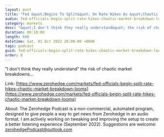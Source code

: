```yaml
---
layout: post
title: "Fed &quot;Begins To Split&quot; On Rate Hikes As &quot;Chaotic Market Breakdown&quot; Looms"
audio: fed-officials-begin-split-rate-hikes-chaotic-market-breakdown-looms-0
category: markets
desc: "&quot;I don't think they really understand&quot; the risk of chaotic market breakdowns..."
duration: 00:10:00
length: 600
datetime: Sat, 01 Oct 2022 20:00:00 +0000
tags: podcast
guid: fed-officials-begin-split-rate-hikes-chaotic-market-breakdown-looms-0
order: 0
---
```

&quot;I don't think they really understand&quot; the risk of chaotic market breakdowns...

Link: [https://www.zerohedge.com/markets/fed-officials-begin-split-rate-hikes-chaotic-market-breakdown-looms](https://www.zerohedge.com/markets/fed-officials-begin-split-rate-hikes-chaotic-market-breakdown-looms)

About: The Zerohedge Podcast is a non-commercial, automated program, designed to give people a way to get news from Zerohedge in an audio format.  I am actively working on tweaking and improving the setup to create a better listening experience (September 2022).  Suggestions are welcome: [zerohedgePodcast@outlook.com](mailto:zerohedgePodcast@outlook.com)